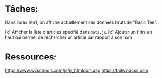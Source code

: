 # Tâches:
Dans index.html, on affiche actuellement des données bruts de "Basic Tee".

[x] Afficher la liste d'articles spécifié dans `data.js`.
[x] Ajouter un filtre en haut qui permet de rechercher un article par rapport à son nom

# Ressources:
https://www.w3schools.com/js/js_htmldom.asp
https://tailwindcss.com
